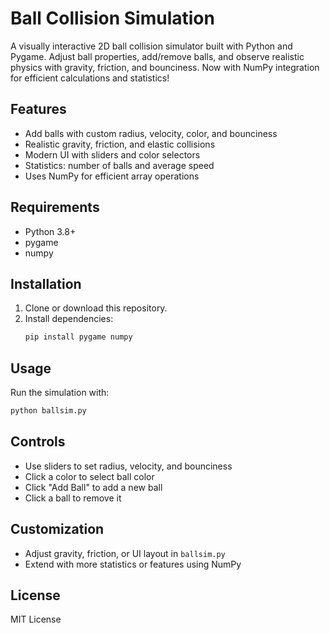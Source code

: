 # Ball Collision Simulation

A visually interactive 2D ball collision simulator built with Python and Pygame. Adjust ball properties, add/remove balls, and observe realistic physics with gravity, friction, and bounciness. Now with NumPy integration for efficient calculations and statistics!

## Features
- Add balls with custom radius, velocity, color, and bounciness
- Realistic gravity, friction, and elastic collisions
- Modern UI with sliders and color selectors
- Statistics: number of balls and average speed
- Uses NumPy for efficient array operations

## Requirements
- Python 3.8+
- pygame
- numpy

## Installation
1. Clone or download this repository.
2. Install dependencies:
   ```bash
   pip install pygame numpy
   ```

## Usage
Run the simulation with:
```bash
python ballsim.py
```

## Controls
- Use sliders to set radius, velocity, and bounciness
- Click a color to select ball color
- Click "Add Ball" to add a new ball
- Click a ball to remove it

## Customization
- Adjust gravity, friction, or UI layout in `ballsim.py`
- Extend with more statistics or features using NumPy

## License
MIT License
